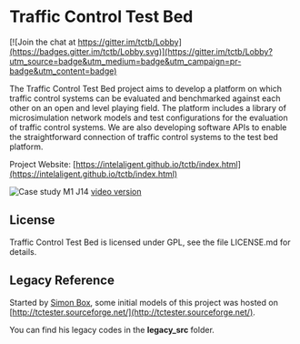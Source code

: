 # Traffic Control Test Bed

[![Join the chat at https://gitter.im/tctb/Lobby](https://badges.gitter.im/tctb/Lobby.svg)](https://gitter.im/tctb/Lobby?utm_source=badge&utm_medium=badge&utm_campaign=pr-badge&utm_content=badge)

The Traffic Control Test Bed project aims to develop a platform on which traffic control systems can be evaluated and benchmarked against each other on an open and level playing field. The platform includes a library of microsimulation network models and test configurations for the evaluation of traffic control systems. We are also developing software APIs to enable the straightforward connection of traffic control systems to the test bed platform. 

Project Website: [https://intelaligent.github.io/tctb/index.html](https://intelaligent.github.io/tctb/index.html)

![Case study M1 J14](https://intelaligent.github.io/tctb/images/videos/ST_draft_demo.png)
[video version](https://intelaligent.github.io/tctb/images/videos/ST_draft_demo.mp4)

## License

Traffic Control Test Bed is licensed under GPL, see the file LICENSE.md for details.

## Legacy Reference

Started by [Simon Box](https://sourceforge.net/u/srb2242/profile/), some initial models of this project was hosted on [http://tctester.sourceforge.net/](http://tctester.sourceforge.net/).

You can find his legacy codes in the **legacy_src** folder.
